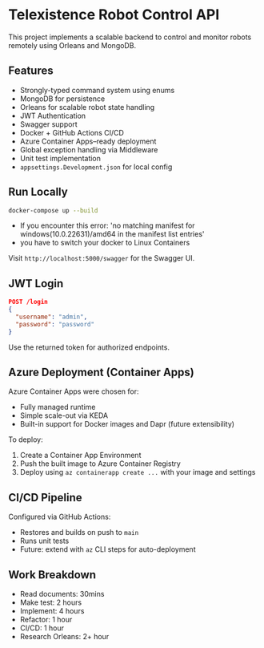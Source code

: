 # Telexistence Robot Control API

This project implements a scalable backend to control and monitor robots remotely using Orleans and MongoDB.

## Features

- Strongly-typed command system using enums
- MongoDB for persistence
- Orleans for scalable robot state handling
- JWT Authentication
- Swagger support
- Docker + GitHub Actions CI/CD
- Azure Container Apps–ready deployment
- Global exception handling via Middleware
- Unit test implementation
- `appsettings.Development.json` for local config

## Run Locally

```bash
docker-compose up --build
```
- If you encounter this error: 'no matching manifest for windows(10.0.22631)/amd64 in the manifest list entries'
- you have to switch your docker to Linux Containers

Visit `http://localhost:5000/swagger` for the Swagger UI.

## JWT Login

```json
POST /login
{
  "username": "admin",
  "password": "password"
}
```

Use the returned token for authorized endpoints.

## Azure Deployment (Container Apps)

Azure Container Apps were chosen for:
- Fully managed runtime
- Simple scale-out via KEDA
- Built-in support for Docker images and Dapr (future extensibility)

To deploy:
1. Create a Container App Environment
2. Push the built image to Azure Container Registry
3. Deploy using `az containerapp create ...` with your image and settings

##  CI/CD Pipeline

Configured via GitHub Actions:
- Restores and builds on push to `main`
- Runs unit tests
- Future: extend with `az` CLI steps for auto-deployment

## Work Breakdown
- Read documents: 30mins 
- Make test: 2 hours 
- Implement: 4 hours 
- Refactor: 1 hour
- CI/CD: 1 hour
- Research Orleans: 2+ hour